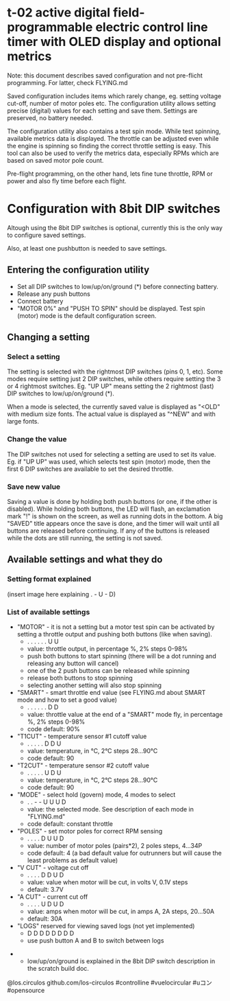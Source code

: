 # t-02 active digital field-programmable electric control line timer with OLED display and optional metrics

Note: this document describes saved configuration and not pre-flicht programming. For latter, check FLYING.md

Saved configuration includes items which rarely change, eg. setting voltage cut-off, number of motor poles etc.
The configuration utility allows setting precise (digital) values for each setting and save them. Settings are
preserved, no battery needed.

The configuration utility also contains a test spin mode. While test spinning, available metrics data is displayed.
The throttle can be adjusted even while the engine is spinning so finding the correct throttle setting is easy.
This tool can also be used to verify the metrics data, especially RPMs which are based on saved motor pole count.

Pre-flight programming, on the other hand, lets fine tune throttle, RPM or power and also fly time before each flight.

# Configuration with 8bit DIP switches

Altough using the 8bit DIP switches is optional, currently this is the only way to configure saved settings.

Also, at least one pushbutton is needed to save settings.

## Entering the configuration utility

 - Set all DIP switches to low/up/on/ground (*) before connecting battery.
 - Release any push buttons
 - Connect battery
 - "MOTOR 0%" and "PUSH TO SPIN" should be displayed. Test spin (motor) mode is the default configuration screen.

## Changing a setting

### Select a setting

The setting is selected with the rightmost DIP switches (pins 0, 1, etc). Some modes require setting just 2 DIP
switches, while others require setting the 3 or 4 rightmost switches. Eg. "UP UP" means setting the 2 rightmost (last)
DIP switches to low/up/on/ground (*).

When a mode is selected, the currently saved value is displayed as "<OLD" with medium size fonts. The actual value is
displayed as "^NEW" and with large fonts.

### Change the value

The DIP switches not used for selecting a setting are used to set its value. Eg. if "UP UP" was used, which 
selects test spin (motor) mode, then the first 6 DIP switches are available to set the desired throttle.

### Save new value

Saving a value is done by holding both push buttons (or one, if the other is disabled). While holding both buttons,
the LED will flash, an exclamation mark "!" is shown on the screen, as well as running dots in the bottom. A big
"SAVED" title appears once the save is done, and the timer will wait until all buttons are released before continuing.
If any of the buttons is released while the dots are still running, the setting is not saved.

## Available settings and what they do

### Setting format explained

(insert image here explaining . - U - D)

### List of available settings

 - "MOTOR" - it is not a setting but a motor test spin can be activated by setting a throttle output and pushing
    both buttons (like when saving).
   - . . . . . . U U
   - value: throttle output, in percentage %, 2% steps 0-98%
   - push both buttons to start spinning (there will be a dot running and releasing any button will cancel)
   - one of the 2 push buttons can be released while spinning
   - release both buttons to stop spinning
   - selecting another setting will also stop spinning
 - "SMART" - smart throttle end value (see FLYING.md about SMART mode and how to set a good value)
   - . . . . . . D D
   - value: throttle value at the end of a "SMART" mode fly, in percentage %, 2% steps 0-98%
   - code default: 90%
 - "T1CUT" - temperature sensor #1 cutoff value
   - . . . . . D D U
   - value: temperature, in °C, 2°C steps 28...90°C
   - code default: 90
 - "T2CUT" - temperature sensor #2 cutoff value
   - . . . . . U D U
   - value: temperature, in °C, 2°C steps 28...90°C
   - code default: 90
 - "MODE" - select hold (govern) mode, 4 modes to select
   - . . - - U U U D
   - value: the selected mode. See description of each mode in "FLYING.md"
   - code default: constant throttle
 - "POLES" - set motor poles for correct RPM sensing
   - . . . . D U U D
   - value: number of motor poles (pairs*2), 2 poles steps, 4...34P
   - code default: 4 (a bad default value for outrunners but will cause the least problems as default value)
 - "V CUT" - voltage cut off
   - . . . . D D U D
   - value: value when motor will be cut, in volts V, 0.1V steps
   - default: 3.7V
 - "A CUT" - current cut off
   - . . . . U D U D
   - value: amps when motor will be cut, in amps A, 2A steps, 20...50A
   - default: 30A
 - "LOGS" reserved for viewing saved logs (not yet implemented)
   - D D D D D D D D
   - use push button A and B to switch between logs


* - low/up/on/ground is explained in the 8bit DIP switch description in the scratch build doc.

@los.circulos
github.com/los-circulos
#controlline #vuelocircular #uコン #opensource
